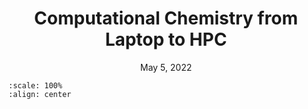 #  <center><b>Computational Chemistry from Laptop to HPC</b></center>

<center>May 5, 2022</center>

```{figure} /img/cover.png
:scale: 100%
:align: center
```


